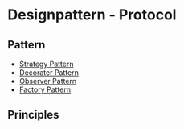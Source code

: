 # Designpattern - Protocol

## Pattern

* [Strategy Pattern](StrategyPattern/README.md)
* [Decorater Pattern](DecoraterPattern/README.md)
* [Observer Pattern](ObserverPattern/README.md)
* [Factory Pattern](FactoryPattern/README.md)

## Principles
